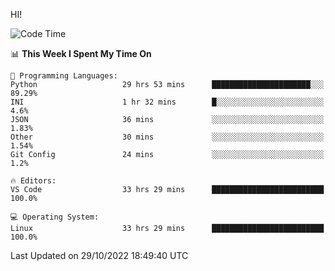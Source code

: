 HI! 
<!--START_SECTION:waka-->
![Code Time](http://img.shields.io/badge/Code%20Time-154%20hrs%2052%20mins-blue)

📊 **This Week I Spent My Time On** 

```text
💬 Programming Languages: 
Python                   29 hrs 53 mins      ██████████████████████░░░   89.29% 
INI                      1 hr 32 mins        █░░░░░░░░░░░░░░░░░░░░░░░░   4.6% 
JSON                     36 mins             ░░░░░░░░░░░░░░░░░░░░░░░░░   1.83% 
Other                    30 mins             ░░░░░░░░░░░░░░░░░░░░░░░░░   1.54% 
Git Config               24 mins             ░░░░░░░░░░░░░░░░░░░░░░░░░   1.2%

🔥 Editors: 
VS Code                  33 hrs 29 mins      █████████████████████████   100.0%

💻 Operating System: 
Linux                    33 hrs 29 mins      █████████████████████████   100.0%

```


 Last Updated on 29/10/2022 18:49:40 UTC
<!--END_SECTION:waka-->
